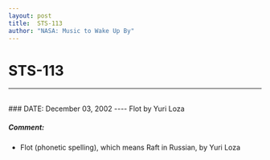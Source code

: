```yaml
---
layout: post
title:  STS-113
author: "NASA: Music to Wake Up By"
---
```


# STS-113
----
<br/>
### DATE: December 03, 2002
----
Flot by Yuri Loza

##### Comment:
* Flot (phonetic spelling), which means Raft in Russian, by Yuri Loza
